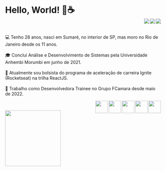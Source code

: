 # Hello, World! 👋☕ <br> [<img src="https://img.shields.io/badge/twitter-%231DA1F2.svg?&style=for-the-badge&logo=twitter&logoColor=white" align="right"/>](https://twitter.com/LineAvelino) [<img src="https://img.shields.io/badge/linkedin-%230077B5.svg?&style=for-the-badge&logo=linkedin&logoColor=white" align="right"/>](https://www.linkedin.com/in/alineavelinorocha/) [<img src = "https://img.shields.io/badge/instagram-%23E4405F.svg?&style=for-the-badge&logo=instagram&logoColor=white" align="right">](https://www.instagram.com/alineavelinorocha/)
<br>
  
  💻 Tenho 28 anos, nasci em Sumaré, no interior de SP, mas moro no Rio de Janeiro desde os 11 anos.<br><br>
  🎓 Concluí Análise e Desenvolvimento de Sistemas pela Universidade Anhembi Morumbi em junho de 2021.<br><br>
  🚀 Atualmente sou bolsista do programa de aceleração de carreira Ignite (Rocketseat) na trilha ReactJS.<br><br>
  💼 Trabalho como Desenvolvedora Trainee no Grupo FCamara desde maio de 2022.<br>
  
 
  <img src="https://cdn.jsdelivr.net/gh/devicons/devicon/icons/html5/html5-original.svg" width="40" align="right"><img src="https://cdn.jsdelivr.net/gh/devicons/devicon/icons/css3/css3-original.svg" width="40" align="right"><img src="https://cdn.jsdelivr.net/gh/devicons/devicon/icons/javascript/javascript-original.svg" width="40" align="right"><img src="https://cdn.jsdelivr.net/gh/devicons/devicon/icons/react/react-original.svg" width="40" align="right"><img src="https://cdn.jsdelivr.net/gh/devicons/devicon/icons/python/python-original.svg" width="40" align="right"><br>

<img height="180em" src="https://github-readme-stats.vercel.app/api?username=lineavelino&show_icons=true&theme=dracula&include_all_commits=true&count_private=true" />
